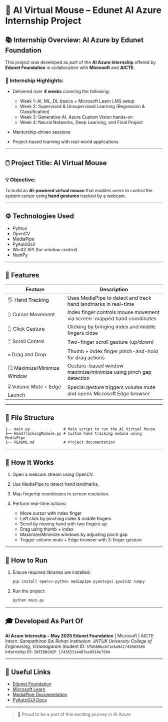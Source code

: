 # 🤖 AI Virtual Mouse – Edunet AI Azure Internship Project

## 📚 Internship Overview: AI Azure by Edunet Foundation

This project was developed as part of the **AI Azure Internship** offered by **Edunet Foundation** in collaboration with **Microsoft** and **AICTE**.

### 🎯 Internship Highlights:

* Delivered over **4 weeks** covering the following:

  * Week 1: AI, ML, DL basics + Microsoft Learn LMS setup
  * Week 2: Supervised & Unsupervised Learning (Regression & Classification)
  * Week 3: Generative AI, Azure Custom Vision hands-on
  * Week 4: Neural Networks, Deep Learning, and Final Project
* Mentorship-driven sessions
* Project-based learning with real-world applications

---

## 🖱️ Project Title: AI Virtual Mouse

### 💡 Objective:

To build an **AI-powered virtual mouse** that enables users to control the system cursor using **hand gestures** tracked by a webcam.

---

## ⚙️ Technologies Used

* Python
* OpenCV
* MediaPipe
* PyAutoGUI
* Win32 API (for window control)
* NumPy

---

## 🧠 Features

| Feature                       | Description                                                             |
| ----------------------------- | ----------------------------------------------------------------------- |
| 🖐 Hand Tracking              | Uses MediaPipe to detect and track hand landmarks in real-time          |
| 🖱️ Cursor Movement           | Index finger controls mouse movement via screen-mapped hand coordinates |
| 👆 Click Gesture              | Clicking by bringing index and middle fingers close                     |
| 🖱️ Scroll Control            | Two-finger scroll gesture (up/down)                                     |
| ✊ Drag and Drop               | Thumb + index finger pinch-and-hold for drag actions                    |
| 🪟 Maximize/Minimize Window   | Gesture-based window maximize/minimize using pinch gap detection        |
| 🎚️ Volume Mute + Edge Launch | Special gesture triggers volume mute and opens Microsoft Edge browser   |

---

## 📁 File Structure

```
├── main.py               # Main script to run the AI Virtual Mouse
├── HandTrackingModule.py # Custom hand tracking module using MediaPipe
├── README.md             # Project documentation
```

---

## 🚀 How It Works

1. Open a webcam stream using OpenCV.
2. Use MediaPipe to detect hand landmarks.
3. Map fingertip coordinates to screen resolution.
4. Perform real-time actions:

   * Move cursor with index finger
   * Left click by pinching index & middle fingers
   * Scroll by moving hand with two fingers up
   * Drag using thumb + index
   * Maximize/Minimize windows by adjusting pinch gap
   * Trigger volume mute + Edge browser with 3-finger gesture

---

## 🧪 How to Run

1. Ensure required libraries are installed:

   ```bash
   pip install opencv-python mediapipe pyautogui pywin32 numpy
   ```
2. Run the project:

   ```bash
   python main.py
   ```

---

## 🎓 Developed As Part Of

**AI Azure Internship – May 2025**
**Edunet Foundation** | Microsoft | AICTE
Intern: *Sampathirao Sai Rohan*
Institution: *JNTUK University College of Engineering, Vizianagaram*
Student ID: `STU680bcbf1e6a941745603569`
Internship ID: `INTERNSHIP_174365314467ee0918e7994`

---

## 🔗 Useful Links

* [Edunet Foundation](http://www.edunetfoundation.org/)
* [Microsoft Learn](https://learn.microsoft.com/)
* [MediaPipe Documentation](https://developers.google.com/mediapipe)
* [PyAutoGUI Docs](https://pyautogui.readthedocs.io/)

---

> 🎉 Proud to be a part of this exciting journey in AI Azure
